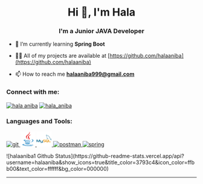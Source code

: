 <h1 align="center">Hi 👋, I'm Hala</h1>
<h3 align="center">I'm a Junior JAVA  Developer</h3>

- 🌱 I’m currently learning **Spring Boot**
  
-  👨‍💻 All of my projects are available at [https://github.com/halaaniba](https://github.com/halaaniba)

- 📫 How to reach me **halaaniba999@gmail.com**

<h3 align="left">Connect with me:</h3>
<p align="left">
<a href="https://linkedin.com/in/hala aniba" target="blank"><img align="center" src="https://raw.githubusercontent.com/rahuldkjain/github-profile-readme-generator/master/src/images/icons/Social/linked-in-alt.svg" alt="hala aniba" height="30" width="40" /></a>
<a href="https://instagram.com/hala_aniba" target="blank"><img align="center" src="https://raw.githubusercontent.com/rahuldkjain/github-profile-readme-generator/master/src/images/icons/Social/instagram.svg" alt="hala_aniba" height="30" width="40" /></a>
</p>

<h3 align="left">Languages and Tools:</h3>
<p align="left"> <a href="https://git-scm.com/" target="_blank" rel="noreferrer"> <img src="https://www.vectorlogo.zone/logos/git-scm/git-scm-icon.svg" alt="git" width="40" height="40"/> </a> <a href="https://www.java.com" target="_blank" rel="noreferrer"> <img src="https://raw.githubusercontent.com/devicons/devicon/master/icons/java/java-original.svg" alt="java" width="40" height="40"/> </a> <a href="https://www.mysql.com/" target="_blank" rel="noreferrer"> <img src="https://raw.githubusercontent.com/devicons/devicon/master/icons/mysql/mysql-original-wordmark.svg" alt="mysql" width="40" height="40"/> </a> <a href="https://postman.com" target="_blank" rel="noreferrer"> <img src="https://www.vectorlogo.zone/logos/getpostman/getpostman-icon.svg" alt="postman" width="40" height="40"/> </a> <a href="https://spring.io/" target="_blank" rel="noreferrer"> <img src="https://www.vectorlogo.zone/logos/springio/springio-icon.svg" alt="spring" width="40" height="40"/> </a> </p>
<div align = "left">
![halaaniba1 Github Status](https://github-readme-stats.vercel.app/api?username=halaaniba&show_icons=true&title_color=3793c4&icon_color=ffbb00&text_color=ffffff&bg_color=000000)

<hr>
